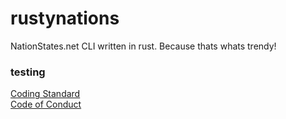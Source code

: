 # rustynations
NationStates.net CLI written in rust. Because thats whats trendy!

### testing
[Coding Standard](CODING_STANDARD.md "Coding standard doc")  
[Code of Conduct](.github/CODE_OF_CONDUCT.md "Code of conduct doc")
